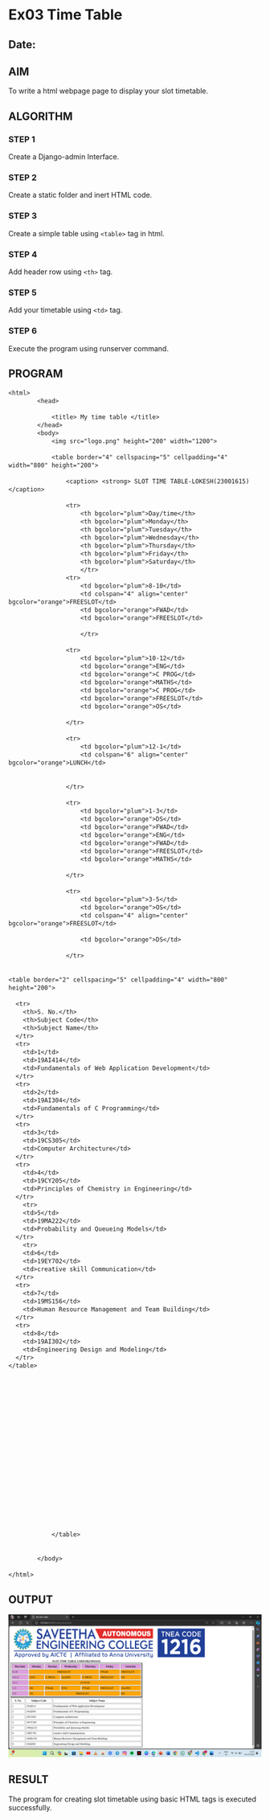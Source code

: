 # Ex03 Time Table
## Date:

## AIM
To write a html webpage page to display your slot timetable.

## ALGORITHM
### STEP 1
Create a Django-admin Interface.

### STEP 2
Create a static folder and inert HTML code.

### STEP 3
Create a simple table using ```<table>``` tag in html.

### STEP 4
Add header row using ```<th>``` tag.

### STEP 5
Add your timetable using ```<td>``` tag.

### STEP 6
Execute the program using runserver command.

## PROGRAM
~~~
<html>
        <head>

            <title> My time table </title>
        </head>
        <body> 
            <img src="logo.png" height="200" width="1200">

            <table border="4" cellspacing="5" cellpadding="4" width="800" height="200">

                <caption> <strong> SLOT TIME TABLE-LOKESH(23001615) </caption>

                <tr>
                    <th bgcolor="plum">Day/time</th>
                    <th bgcolor="plum">Monday</th>
                    <th bgcolor="plum">Tuesday</th>
                    <th bgcolor="plum">Wednesday</th>
                    <th bgcolor="plum">Thursday</th>
                    <th bgcolor="plum">Friday</th>
                    <th bgcolor="plum">Saturday</th>
                    </tr>
                <tr>
                    <td bgcolor="plum">8-10</td>
                    <td colspan="4" align="center" bgcolor="orange">FREESLOT</td>
                    <td bgcolor="orange">FWAD</td>
                    <td bgcolor="orange">FREESLOT</td>
                    
                    </tr>

                <tr>
                    <td bgcolor="plum">10-12</td>
                    <td bgcolor="orange">ENG</td>
                    <td bgcolor="orange">C PROG</td>
                    <td bgcolor="orange">MATHS</td>
                    <td bgcolor="orange">C PROG</td>
                    <td bgcolor="orange">FREESLOT</td>
                    <td bgcolor="orange">OS</td>
                    
                </tr>

                <tr>
                    <td bgcolor="plum">12-1</td>
                    <td colspan="6" align="center" bgcolor="orange">LUNCH</td>
                  
                    
                </tr>

                <tr>
                    <td bgcolor="plum">1-3</td>
                    <td bgcolor="orange">DS</td>
                    <td bgcolor="orange">FWAD</td>
                    <td bgcolor="orange">ENG</td>
                    <td bgcolor="orange">FWAD</td>
                    <td bgcolor="orange">FREESLOT</td>
                    <td bgcolor="orange">MATHS</td>
                    
                </tr>

                <tr>
                    <td bgcolor="plum">3-5</td>
                    <td bgcolor="orange">OS</td>
                    <td colspan="4" align="center" bgcolor="orange">FREESLOT</td>
                    
                    <td bgcolor="orange">DS</td>
                    
                </tr>


<table border="2" cellspacing="5" cellpadding="4" width="800" height="200">
 
  <tr>
    <th>S. No.</th>
    <th>Subject Code</th>
    <th>Subject Name</th>
  </tr>
  <tr>
    <td>1</td>
    <td>19AI414</td>
    <td>Fundamentals of Web Application Development</td>
  </tr>
  <tr>
    <td>2</td>
    <td>19AI304</td>
    <td>Fundamentals of C Programming</td>
  </tr>
  <tr>
    <td>3</td>
    <td>19CS305</td>
    <td>Computer Architecture</td>
  </tr>
  <tr>
    <td>4</td>
    <td>19CY205</td>
    <td>Principles of Chemistry in Engineering</td>
  </tr>
    <tr>
    <td>5</td>
    <td>19MA222</td>
    <td>Probability and Queueing Models</td>
  </tr>
    <tr>
    <td>6</td>
    <td>19EY702</td>
    <td>creative skill Communication</td>
  </tr>
  <tr>
    <td>7</td>
    <td>19MS156</td>
    <td>Human Resource Management and Team Building</td>
  </tr>
  <tr>
    <td>8</td>
    <td>19AI302</td>
    <td>Engineering Design and Modeling</td>
  </tr>
</table>




















            </table>


        </body>

</html>
~~~

## OUTPUT
![alt text](<Screenshot 2024-03-14 215257.png>)

## RESULT
The program for creating slot timetable using basic HTML tags is executed successfully.
